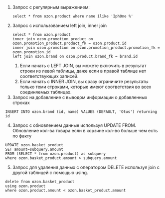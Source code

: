 1) Запрос с регулярным выражением:
   ```
   select * from ozon.product where name ilike 'IphOne %'
   ```
2) Запрос с использованием left join, inner join
   ```
   select * from ozon.product
   inner join ozon.promotion_product on ozon.promotion_product.product_fk = ozon.product.id
   inner join ozon.promotion on ozon.promotion_product.promotion_fk = ozon.promotion.id
   left join ozon.brand on ozon.product.brand_fk = brand.id
   ```
   1) Если начать с LEFT JOIN, вы можете включить в результат строки из левой таблицы, даже если в правой таблице нет соответствующих записей.
   2) Если начать с INNER JOIN, вы сразу ограничите результаты только теми строками, которые имеют соответствия во всех соединяемых таблицах.
3) Запрос на добавление с выводом информации о добавленных строках 
```
INSERT INTO ozon.brand (id, name) VALUES (DEFAULT, 'Otus') returning id
```
4) Запрос с обновлением данные используя UPDATE FROM. Обновление кол-ва товара если в корзине кол-во больше чем есть по факту
```
UPDATE ozon.basket_product
SET amount=subquery.amount
FROM (SELECT * from ozon.product) as subquery
where ozon.basket_product.amount > subquery.amount
```
5) Запрос для удаления данных с оператором DELETE используя join с другой таблицей с помощью using.
```
delete from ozon.basket_product
using ozon.product
where ozon.product.amount < ozon.basket_product.amount
```